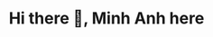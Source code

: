 
<h1 align="center">Hi there 👋, Minh Anh here <a href="https://100rabhcsmc.github.io/Me.io/" target="blank">
</a></h1>
<!--
**MinhAnh99/MinhAnh99** is a ✨ _special_ ✨ repository because its `README.md` (this file) appears on your GitHub profile.

-->

<a target="_blank" align="center">
  <img align="right" top="500" height="300" width="400" alt="GIF" src="https://media1.giphy.com/media/h8RDGogSns9wpOJFzR/giphy.gif?cid=ecf05e47wks48nptxhko9f0mytot0premvye82r5xd4pctxo&ep=v1_gifs_related&rid=giphy.gif&ct=g">
</a>

## <img src="https://media.giphy.com/media/ObNTw8Uzwy6KQ/giphy.gif" width="30px">&nbsp;***About me***
**SQL, Python, Power BI, Machine Learning** are the technical tools I am interested. I love to learn and build something new, productive, innovative and creative.

__Check out my GitHub repository:__
[![Readme Card](https://github-readme-stats.vercel.app/api/pin/?username=MinhAnh99=github-readme-stats)](https://github.com/MinhAnh99/github-readme-stats)
<div>
  <p>
    <a href="https://github.com/MinhAnh99/SQL_Explore_E-Commerce_Dataset">
        <!-- Change the `github-readme-stats.anuraghazra1.vercel.app` to `github-readme-stats.vercel.app`  -->
    </a>
    <a href="https://github.com/https://github.com/MinhAnh99/Python_Cohort-Analysis">
        <!-- Change the `github-readme-stats.anuraghazra1.vercel.app` to `github-readme-stats.vercel.app`  -->
    </a>
  </p>
</div>






